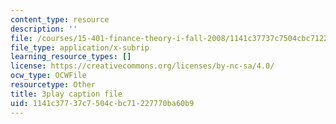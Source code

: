 ```yaml
---
content_type: resource
description: ''
file: /courses/15-401-finance-theory-i-fall-2008/1141c37737c7504cbc71227770ba60b9_U03Md5enU-0.vtt
file_type: application/x-subrip
learning_resource_types: []
license: https://creativecommons.org/licenses/by-nc-sa/4.0/
ocw_type: OCWFile
resourcetype: Other
title: 3play caption file
uid: 1141c377-37c7-504c-bc71-227770ba60b9
---
```

